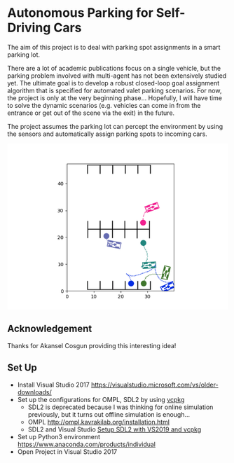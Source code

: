 # Autonomous Parking for Self-Driving Cars

The aim of this project is to deal with parking spot assignments in a smart parking lot. 

There are a lot of academic publications focus on a single vehicle, but the parking problem involved with multi-agent has not been extensively studied yet. The ultimate goal is to develop a robust closed-loop goal assignment algorithm that is specified for automated valet parking scenarios. For now, the project is only at the very beginning phase… Hopefully, I will have time to solve the dynamic scenarios (e.g. vehicles can come in from the entrance or get out of the scene via the exit) in the future.

The project assumes the parking lot can percept the environment by using the sensors and automatically assign parking spots to incoming cars.

![prioritized_goal_example_presentation](./imgs/prioritized_goal_example_presentation.gif)


## Acknowledgement

Thanks for Akansel Cosgun providing this interesting idea!

## Set Up 

- Install Visual Studio 2017 <https://visualstudio.microsoft.com/vs/older-downloads/>
- Set up the configurations for OMPL, SDL2 by using [vcpkg](https://github.com/microsoft/vcpkg)
  - SDL2 is deprecated because I was thinking for online simulation previously, but it turns out offline simulation is enough... 
  - OMPL http://ompl.kavrakilab.org/installation.html
  - SDL2 and Visual Studio [Setup SDL2 with VS2019 and vcpkg](https://randoruf.github.io/2021/03/23/install-sdl2-windows.html)
- Set up Python3 environment https://www.anaconda.com/products/individual
- Open Project in Visual Studio 2017

